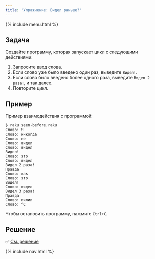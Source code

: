 ```yaml
---
title: 'Упражнение: Видел раньше?'
---
```


{% include menu.html %}

## Задача

Создайте программу, которая запускает цикл с следующими действиями:

1. Запросите ввод слова.
2. Если слово уже было введено один раз, выведите `Видел!`.
3. Если слово было введено более одного раза, выведите `Видел 2 раза!`, и так далее.
3. Повторите цикл.

## Пример

Пример взаимодействия с программой:

```console
$ raku seen-before.raku
Слово: Я
Слово: никогда
Слово: не
Слово: видел
Слово: видел
Видел!
Слово: это
Слово: видел
Видел 2 раза!
Правда
Слово: как
Слово: это
Видел!
Слово: видел
Видел 3 раза!
Правда
Слово: пилил
Слово: ^C
```

Чтобы остановить программу, нажмите `Ctrl+C`.

## Решение

✅ [См. решение](solution)

{% include nav.html %}